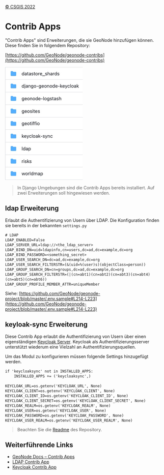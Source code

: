 <!-- the Menu -->
<link rel="stylesheet" media="all" href="../styles.css" />
<div id="logo"><a href="https://csgis.de">© CSGIS 2022</a></div>
<div id="menu"></div>
<div id="jumpMenu"></div>
<script src="../menu.js"></script>
<script src="../jumpmenu.js"></script>
<!-- the Menu -->


# Contrib Apps

"Contrib Apps" sind Erweiterungen, die sie GeoNode hinzufügen können.  
Diese finden Sie in folgendem Repository:

[https://github.com/GeoNode/geonode-contribs](https://github.com/GeoNode/geonode-contribs)


![Bestehende Erweiterungen](images/contrib.jpeg)

> In Django Umgebungen sind die Contrib Apps bereits installiert.
Auf zwei Erweiterungen soll hingewiesen werden.

## ldap Erweiterung

Erlaubt die Authentifizierung von Usern über LDAP.
Die Konfiguration finden sie bereits in der bekannten `settings.py`

```
# LDAP
LDAP_ENABLED=False
LDAP_SERVER_URL=ldap://<the_ldap_server>
LDAP_BIND_DN=uid=ldapinfo,cn=users,dc=ad,dc=example,dc=org
LDAP_BIND_PASSWORD=<something_secret>
LDAP_USER_SEARCH_DN=dc=ad,dc=example,dc=org
LDAP_USER_SEARCH_FILTERSTR=(&(uid=%(user)s)(objectClass=person))
LDAP_GROUP_SEARCH_DN=cn=groups,dc=ad,dc=example,dc=org
LDAP_GROUP_SEARCH_FILTERSTR=(|(cn=abt1)(cn=abt2)(cn=abt3)(cn=abt4)(cn=abt5)(cn=abt6))
LDAP_GROUP_PROFILE_MEMBER_ATTR=uniqueMember
```
Siehe: [https://github.com/GeoNode/geonode-project/blob/master/.env.sample#L214-L223](https://github.com/GeoNode/geonode-project/blob/master/.env.sample#L214-L223)

## keyloak-sync Erweiterung

Diese Contrib App erlaubt die Authentifizierung von Usern über einen eigenständigen [Keycloak Server](https://www.keycloak.org/).
Keycloak als Authentifizierungsserver unterstützt wiederum eine Vielzahl an Authentifizierungsquellen.

Um das Modul zu konfigurieren müssen folgende Settings hinzugefügt werden.

```
if 'keycloaksync' not in INSTALLED_APPS:
    INSTALLED_APPS += ('keycloaksync',)
    
KEYCLOAK_URL=os.getenv('KEYCLOAK_URL', None)
KEYCLOAK_CLIENT=os.getenv('KEYCLOAK_CLIENT', None)
KEYCLOAK_CLIENT_ID=os.getenv('KEYCLOAK_CLIENT_ID', None)
KEYCLOAK_CLIENT_SECRET=os.getenv('KEYCLOAK_CLIENT_SECRET', None)
KEYCLOAK_REALM=os.getenv('KEYCLOAK_REALM', None)
KEYCLOAK_USER=os.getenv('KEYCLOAK_USER', None)
KEYCLOAK_PASSWORD=os.getenv('KEYCLOAK_PASSWORD', None)
KEYCLOAK_USER_REALM=os.getenv('KEYCLOAK_USER_REALM', None)
```

> Beachten Sie die [Readme](https://github.com/GeoNode/geonode-contribs/tree/master/keycloak-sync) des Repository.

## Weiterführende Links

- [GeoNode Docs – Contrib Apps](https://docs.geonode.org/en/master/advanced/contrib/index.html)
- [LDAP Contrib App](https://github.com/GeoNode/geonode-contribs/tree/master/ldap)
- [Keycloak Contrib App](https://github.com/GeoNode/geonode-contribs/tree/master/keycloak-sync)